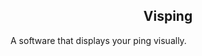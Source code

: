 <p align="center">
  <h2 align="center">Visping</h2>
</p>
A software that displays your ping visually.

